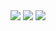 <img src="https://user-images.githubusercontent.com/32612534/41395875-846d1ee6-6faf-11e8-9670-6c08ce78e00f.jpg">
<img src="https://user-images.githubusercontent.com/32612534/41395879-858bb120-6faf-11e8-9961-573537852e42.jpg">
<img src="https://user-images.githubusercontent.com/32612534/41395881-8665bf82-6faf-11e8-86c2-8d7239e90e2c.jpg">
